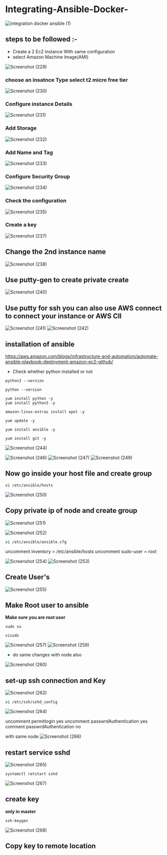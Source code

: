 # Integrating-Ansible-Docker-

![integration docker ansible (1)](https://user-images.githubusercontent.com/63963025/146724182-062a8fcc-8edc-48c7-99a7-1483bf0280ca.png)

## steps to be followed :- 
- Create a 2 Ec2 instance With same configuration 
- select Amazon Machine Image(AMI)

![Screenshot (229)](https://user-images.githubusercontent.com/63963025/146743683-54fd5e58-4bb4-4b68-9d91-c564e55caf78.png)

### choose an insatnce Type select t2 micro free tier

![Screenshot (230)](https://user-images.githubusercontent.com/63963025/146743837-2382f19b-431e-41a1-adf2-9fa8b0ab8ffe.png)

### Configure instance  Details 

![Screenshot (231)](https://user-images.githubusercontent.com/63963025/146744036-8e18ff65-dd84-4f33-9853-6b5219cee985.png)

### Add Storage
![Screenshot (232)](https://user-images.githubusercontent.com/63963025/146744119-269ae352-4398-4df6-b29d-a24755ef0049.png)

### Add Name and Tag 
![Screenshot (233)](https://user-images.githubusercontent.com/63963025/146744181-00505c67-dbd9-42b1-8d9f-d16f2fc10df8.png)

### Configure Security Group
![Screenshot (234)](https://user-images.githubusercontent.com/63963025/146744259-b080b886-56a0-4efa-8179-911595e035e5.png)

### Check the configuration
![Screenshot (235)](https://user-images.githubusercontent.com/63963025/146744368-e7bc4085-1431-41dc-9493-e2918d4097af.png)

### Create a key 
![Screenshot (237)](https://user-images.githubusercontent.com/63963025/146744424-9c0624ca-fe6f-4c1b-be5a-3f10a9ba03f8.png)

## Change the 2nd instance name 
![Screenshot (238)](https://user-images.githubusercontent.com/63963025/146744814-20b488c9-2811-4694-82c8-0683009a8d14.png)

## Use putty-gen to create private create

![Screenshot (240)](https://user-images.githubusercontent.com/63963025/146744972-c071ad19-0528-4033-96c3-97470b3f756a.png)

## Use putty for ssh you can also use AWS connect to connect your instance or AWS ClI
![Screenshot (241)](https://user-images.githubusercontent.com/63963025/146745132-da5ae7c6-51c5-4146-8383-e6985491924b.png)
![Screenshot (242)](https://user-images.githubusercontent.com/63963025/146745168-4910f35e-a868-4164-a276-fe83b9052064.png)

## installation of ansible 
https://aws.amazon.com/blogs/infrastructure-and-automation/automate-ansible-playbook-deployment-amazon-ec2-github/
- Check whether python installed or not
```
python3 --version
```
```
python --version
```
```
yum install python -y
yum install python3 -y
```

```
amazon-linux-extras install epel -y
```
```
yum update -y
```
```
yum install ansible -y
```
```
yum install git -y
```
![Screenshot (244)](https://user-images.githubusercontent.com/63963025/146745950-02d86acd-6db9-45bf-a26d-e54deba5960a.png)

![Screenshot (246)](https://user-images.githubusercontent.com/63963025/146745993-5783aabf-e2af-45a9-bcf0-27f37e903e76.png)
![Screenshot (247)](https://user-images.githubusercontent.com/63963025/146746017-be6044e8-843f-4185-9f62-7a47a4df0577.png)
![Screenshot (249)](https://user-images.githubusercontent.com/63963025/146746035-994c2243-3d64-4284-9f53-655f9ee1290d.png)


## Now go inside your host file and create group 
```
vi /etc/ansible/hosts
```
![Screenshot (250)](https://user-images.githubusercontent.com/63963025/146746150-87c0c595-58b0-49bc-8cfb-0c8c27e939b2.png)

## Copy private ip of node and create group 
![Screenshot (251)](https://user-images.githubusercontent.com/63963025/146746299-a40c908f-f3d4-498b-a2cb-0f91a3ffb4eb.png)

![Screenshot (252)](https://user-images.githubusercontent.com/63963025/146746354-7494eb75-3c4e-4a50-b856-a9e7a1f8cb07.png)

```
vi /etc/ansible/ansible.cfg
```

uncomment inventory = /etc/ansible/hosts 
uncomment sudo-user = root

![Screenshot (254)](https://user-images.githubusercontent.com/63963025/146746689-a7b1c6c4-98ea-405b-8803-a4ccc459297a.png)
![Screenshot (253)](https://user-images.githubusercontent.com/63963025/146746693-f15f5f79-3b84-4ad8-af33-35a8c2f60725.png)

## Create User's 
![Screenshot (255)](https://user-images.githubusercontent.com/63963025/146746765-675e14f6-d04e-4daf-8c9f-5cc88f312656.png)

## Make Root user to ansible 

<b> Make sure you are root user</b>
```
sudo su
```
```
visudo
```

![Screenshot (257)](https://user-images.githubusercontent.com/63963025/146746987-1b898e34-8a78-4e51-9edc-56e2cb46a38d.png)
![Screenshot (259)](https://user-images.githubusercontent.com/63963025/146747370-0aafcd20-323a-4569-8e26-890a386c9538.png)

- do same changes with node also 

![Screenshot (260)](https://user-images.githubusercontent.com/63963025/146747460-74146afc-aa91-4462-91a9-096f80d397bd.png)

## set-up ssh connection and Key


![Screenshot (262)](https://user-images.githubusercontent.com/63963025/146747581-7426aec3-440f-4c75-85c8-1a5651b5be8e.png)

```
vi /etc/ssh/sshd_config
```
![Screenshot (264)](https://user-images.githubusercontent.com/63963025/146747813-cfc22d59-4aec-4edc-ba0c-95c1b466c713.png)

uncomment permitlogin yes
uncomment passwrdAuthentication yes
comment passwrdAuthentication no

with same node 
![Screenshot (266)](https://user-images.githubusercontent.com/63963025/146748182-971ab660-d224-4289-8e18-ef8ca44611ae.png)

## restart service sshd 
![Screenshot (265)](https://user-images.githubusercontent.com/63963025/146748080-498d7b04-b0e8-4657-9cff-b1e1dffc636c.png)

```
systemctl retstart sshd 
```

![Screenshot (267)](https://user-images.githubusercontent.com/63963025/146748261-f0a35a08-25fa-4f71-b484-92143fd4145e.png)


## create key 
<b> only in master </b>

```
ssh-keygen
```

![Screenshot (268)](https://user-images.githubusercontent.com/63963025/146748481-73ff797b-3f04-4b14-a31a-abe1d54eb32e.png)


## Copy key to remote location
```
